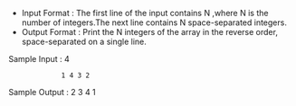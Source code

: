* Input Format  :  The first line of the input contains N ,where N is the number of integers.The next line contains N space-separated integers.
* Output Format :  Print the N  integers of the array in the reverse order, space-separated on a single line.

Sample Input  :  4

                 1 4 3 2
                 
Sample Output :  2 3 4 1                 
